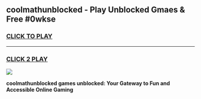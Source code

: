 
## coolmathunblocked - Play Unblocked Gmaes & Free #0wkse
<h3>
<a href="https://news.freeplayer.one?title=coolmathunblocked&ref=24F">CLICK TO PLAY</a></h3>
<hr>

<h3>
<a href="https://news.freeplayer.one?title=coolmathunblocked&ref=24F">CLICK 2 PLAY</a>
  
</h3>

<a href="https://news.freeplayer.one?title=coolmathunblocked&ref=24F/"><img src="https://clearcache.store/games.png"></a>


**coolmathunblocked games unblocked: Your Gateway to Fun and Accessible Online Gaming**
